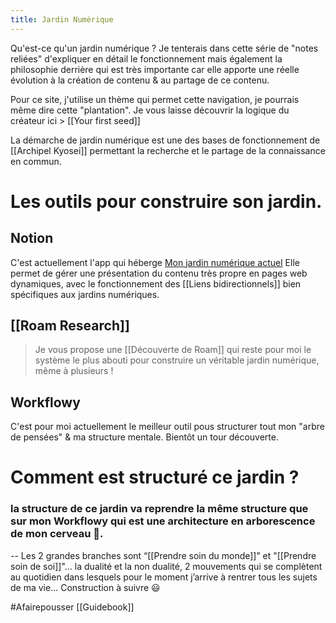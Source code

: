 ```yaml
---
title: Jardin Numérique
---
```


Qu'est-ce qu'un jardin numérique ? Je tenterais dans cette série de "notes reliées" d'expliquer en détail le fonctionnement mais également la philosophie derrière qui est très importante car elle apporte une réelle évolution à la création de contenu & au partage de ce contenu.

Pour ce site, j'utilise un thème qui permet cette navigation, je pourrais même dire cette "plantation". Je vous laisse découvrir la logique du créateur ici > [[Your first seed]]

La démarche de jardin numérique est une des bases de fonctionnement de [[Archipel Kyosei]] permettant la recherche et le partage de la connaissance en commun.

# Les outils pour construire son jardin.
## Notion
C'est actuellement l'app qui héberge [Mon jardin numérique actuel](https://www.notion.so/liutnotes/Explorer-cr-er-ensemble-a39dc93057aa45999a87feffe61ed956)
Elle permet de gérer une présentation du contenu très propre en pages web dynamiques, avec le fonctionnement des [[Liens bidirectionnels]] bien spécifiques aux jardins numériques.

## [[Roam Research]]
>Je vous propose une [[Découverte de Roam]] qui reste pour moi le système le plus abouti pour construire un véritable jardin numérique, même à plusieurs !

## Workflowy
C'est pour moi actuellement le meilleur outil pous structurer tout mon "arbre de pensées" & ma structure mentale. Bientôt un tour découverte.

# Comment est structuré ce jardin ?
### la structure de ce jardin va reprendre la même structure que sur mon Workflowy qui est une architecture en arborescence de mon cerveau 🧠.
--
Les 2 grandes branches sont “[[Prendre soin du monde]]” et "[[Prendre soin de soi]]"... la dualité et la non dualité, 2 mouvements qui se complètent au quotidien dans lesquels pour le moment j’arrive à rentrer tous les sujets de ma vie... Construction à suivre 😃

#Afairepousser [[Guidebook]]
